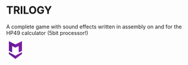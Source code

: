 # TRILOGY
A complete game with sound effects written in assembly on and for the HP49 calculator (5bit processor!)

![alt text](https://github.com/adam-p/markdown-here/raw/master/src/common/images/icon48.png "Logo Title Text 1")
